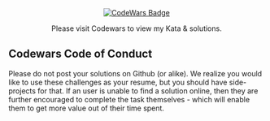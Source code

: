 <div align="center">
    <a href="https://www.codewars.com/users/boobeh123/">
    <img src="https://www.codewars.com/users/boobeh123/badges/large" alt="CodeWars Badge" /></a>
    <p>Please visit Codewars to view my Kata & solutions.</p>
</div>


## Codewars Code of Conduct
Please do not post your solutions on Github (or alike). We realize you would like to use these challenges as your resume, but you should have side-projects for that. If an user is unable to find a solution online, then they are further encouraged to complete the task themselves - which will enable them to get more value out of their time spent.
